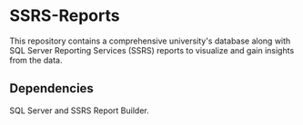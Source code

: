 # SSRS-Reports

This repository contains a comprehensive university's database along with SQL Server Reporting Services (SSRS) reports to visualize and gain insights from the data.

## Dependencies

SQL Server and SSRS Report Builder.
